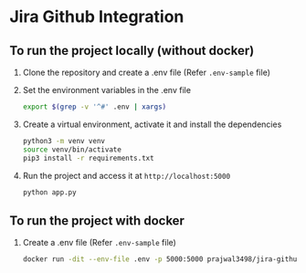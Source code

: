 # Jira Github Integration

## To run the project locally (without docker)

1. Clone the repository and create a .env file (Refer `.env-sample` file)

2. Set the environment variables in the .env file

    ```bash
    export $(grep -v '^#' .env | xargs)
    ```

3. Create a virtual environment, activate it and install the dependencies

    ```bash
    python3 -m venv venv
    source venv/bin/activate
    pip3 install -r requirements.txt
    ```

4. Run the project and access it at `http://localhost:5000`

    ```bash
    python app.py
    ```

## To run the project with docker

1. Create a .env file (Refer `.env-sample` file)

    ```bash
    docker run -dit --env-file .env -p 5000:5000 prajwal3498/jira-github-integration:latest
    ```